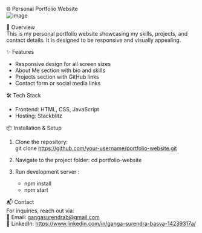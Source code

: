 🌐 Personal Portfolio Website  
![image](https://github.com/user-attachments/assets/aa095cea-a9aa-4ecf-9fb7-8cf22fcc54a6)

🚀 Overview  
This is my personal portfolio website showcasing my skills, projects, and contact details. It is designed to be responsive and visually appealing.  

✨ Features  
- Responsive design for all screen sizes  
- About Me section with bio and skills  
- Projects section with GitHub links  
- Contact form or social media links

🛠️ Tech Stack  
- Frontend: HTML, CSS, JavaScript 
- Hosting: Stackblitz

📦 Installation & Setup  
1. Clone the repository:  
   git clone https://github.com/your-username/portfolio-website.git
   
2. Navigate to the project folder:
   cd portfolio-website
   
3. Run development server :
   - npm install
   - npm start
  
📬 Contact  
For inquiries, reach out via:  
📧 Email: gangasurendrab@gmail.com  
📱 LinkedIn: https://www.linkedin.com/in/ganga-surendra-basva-14239317a/

